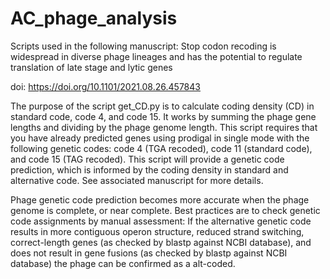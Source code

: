 # AC_phage_analysis
Scripts used in the following manuscript: Stop codon recoding is widespread in diverse phage lineages and has the potential to regulate translation of late stage and lytic genes

doi: https://doi.org/10.1101/2021.08.26.457843


The purpose of the script get_CD.py is to calculate coding density (CD) in standard code, code 4, and code 15. It works by summing the phage gene lengths and dividing by the phage genome length. This script requires that you have already predicted genes using prodigal in single mode with the following genetic codes: code 4 (TGA recoded), code 11 (standard code), and code 15 (TAG recoded). This script will provide a genetic code prediction, which is informed by the coding density in standard and alternative code. See associated manuscript for more details.


Phage genetic code prediction becomes more accurate when the phage genome is complete, or near complete. Best practices are to check genetic code assignments by manual assessment: If the alternative genetic code results in more contiguous operon structure, reduced strand switching, correct-length genes (as checked by blastp against NCBI database), and does not result in gene fusions (as checked by blastp against NCBI database) the phage can be confirmed as a alt-coded. 





